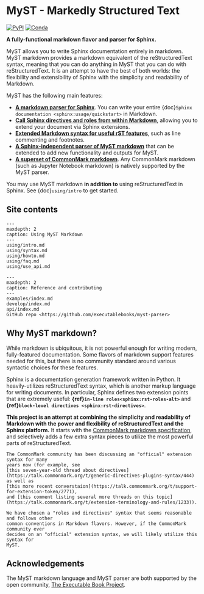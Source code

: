 MyST - Markedly Structured Text
===============================

[![PyPI][pypi-badge]][pypi-link]
[![Conda][conda-badge]][conda-link]

**A fully-functional markdown flavor and parser for Sphinx.**

MyST allows you to write Sphinx documentation entirely in markdown.
MyST markdown provides a markdown equivalent of the reStructuredText syntax,
meaning that you can do anything in MyST that you can do with reStructuredText.
It is an attempt to have the best of both worlds: the flexibility
and extensibility of Sphinx with the simplicity and readability of Markdown.

MyST has the following main features:

* **[A markdown parser for Sphinx](parse-with-sphinx)**. You can write your entire
  {doc}`Sphinx documentation <sphinx:usage/quickstart>` in Markdown.
* **[Call Sphinx directives and roles from within Markdown](syntax/directives)**,
  allowing you to extend your document via Sphinx extensions.
* **[Extended Markdown syntax for useful rST features](extended-block-tokens)**, such
  as line commenting and footnotes.
* **[A Sphinx-independent parser of MyST markdown](using/use_api)** that can be extended
  to add new functionality and outputs for MyST.
* **[A superset of CommonMark markdown][commonmark]**. Any CommonMark markdown
  (such as Jupyter Notebook markdown) is natively supported by the MyST parser.

You may use MyST markdown **in addition to** using reStructuredText in Sphinx.
See {doc}`using/intro` to get started.

## Site contents

```{toctree}
---
maxdepth: 2
caption: Using MyST Markdown
---
using/intro.md
using/syntax.md
using/howto.md
using/faq.md
using/use_api.md
```

```{toctree}
---
maxdepth: 2
caption: Reference and contributing
---
examples/index.md
develop/index.md
api/index.md
GitHub repo <https://github.com/executablebooks/myst-parser>
```

## Why MyST markdown?

While markdown is ubiquitous, it is not powerful enough for writing modern,
fully-featured documentation. Some flavors of markdown support features needed for this,
but there is no community standard around various syntactic choices for these features.

Sphinx is a documentation generation framework written in Python. It heavily-utilizes
reStructuredText syntax, which is another markup language for writing documents. In
particular, Sphinx defines two extension points that are extremely useful:
**{ref}`in-line roles<sphinx:rst-roles-alt>`** and **{ref}`block-level directives <sphinx:rst-directives>`**.

**This project is an attempt at combining the simplicity and readability of Markdown
with the power and flexibility of reStructuredText and the Sphinx platform.** It
starts with the [CommonMark markdown specification][commonmark], and selectively adds a few extra
syntax pieces to utilize the most powerful parts of reStructuredText.

```{note}
The CommonMark community has been discussing an "official" extension syntax for many
years now (for example, see
[this seven-year-old thread about directives](https://talk.commonmark.org/t/generic-directives-plugins-syntax/444) as well as
[this more recent converstaion](https://talk.commonmark.org/t/support-for-extension-token/2771),
and [this comment listing several more threads on this topic](https://talk.commonmark.org/t/extension-terminology-and-rules/1233)).

We have chosen a "roles and directives" syntax that seems reasonable and follows other
common conventions in Markdown flavors. However, if the CommonMark community ever
decides on an "official" extension syntax, we will likely utilize this syntax for
MyST.
```

## Acknowledgements

The MyST markdown language and MyST parser are both supported by the open community,
[The Executable Book Project](https://executablebooks.org).

[commonmark]: https://commonmark.org/
[github-ci]: https://github.com/executablebooks/MyST-Parser/workflows/continuous-integration/badge.svg?branch=master
[github-link]: https://github.com/executablebooks/MyST-Parser
[codecov-badge]: https://codecov.io/gh/executablebooks/MyST-Parser/branch/master/graph/badge.svg
[codecov-link]: https://codecov.io/gh/executablebooks/MyST-Parser
[rtd-badge]: https://readthedocs.org/projects/myst-parser/badge/?version=latest
[rtd-link]: https://myst-parser.readthedocs.io/en/latest/?badge=latest
[black-badge]: https://img.shields.io/badge/code%20style-black-000000.svg
[pypi-badge]: https://img.shields.io/pypi/v/myst-parser.svg
[pypi-link]: https://pypi.org/project/myst-parser
[conda-badge]: https://anaconda.org/conda-forge/myst-parser/badges/version.svg
[conda-link]: https://anaconda.org/conda-forge/myst-parser
[black-link]: https://github.com/ambv/black
[github-badge]: https://img.shields.io/github/stars/executablebooks/myst-parser?label=github
